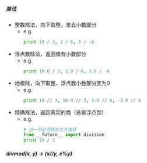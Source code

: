 ##### 除法
- 整数除法，向下取整，舍去小数部分
    + e.g.
        ```python
        print 10 / 3, 3 / 6, 3 / -6
        ```
- 浮点数除法，返回值有小数部分
    + e.g.
        ```python
        print 10.0 / 3, 3.0 / 6, 3.0 / -6
        ```
- 地板除，向下取整，浮点数小数部分变为0
    + e.g.
        ```python
        print 10 // 3, 10.0 // 3, 3.0 // 6, -3.0 // 6
        ```
- 精确除法，返回真实的商（总是浮点型）
    + e.g.
        ```python
        # 这一句必须放在文件首部
        from __future__ import division
        print 10 / 3
        ```

##### divmod(x, y) -> (x//y, x%y)